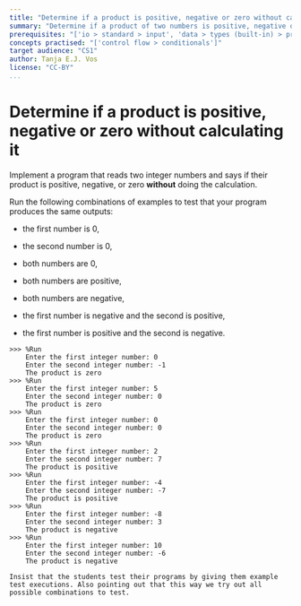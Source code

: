 ```yaml
---
title: "Determine if a product is positive, negative or zero without calculating it"
summary: "Determine if a product of two numbers is positive, negative or zero without calculating it."
prerequisites: "['io > standard > input', 'data > types (built-in) > primitive > numeric', 'imperative programming > variables > variable declaration', 'imperative programming > variables > assignment']"
concepts practised: "['control flow > conditionals']"
target audience: "CS1"
author: Tanja E.J. Vos
license: "CC-BY"
...
```


# Determine if a product is positive, negative or zero without calculating it





Implement a program that reads two integer numbers and says if their
product is positive, negative, or zero **without** doing the
calculation.

Run the following combinations of examples to test that your program
produces the same outputs:

-   the first number is 0,

-   the second number is 0,

-   both numbers are 0,

-   both numbers are positive,

-   both numbers are negative,

-   the first number is negative and the second is positive,

-   the first number is positive and the second is negative.

```small
>>> %Run
    Enter the first integer number: 0
    Enter the second integer number: -1
    The product is zero
>>> %Run 
    Enter the first integer number: 5
    Enter the second integer number: 0
    The product is zero
>>> %Run 
    Enter the first integer number: 0
    Enter the second integer number: 0
    The product is zero
>>> %Run 
    Enter the first integer number: 2
    Enter the second integer number: 7
    The product is positive
>>> %Run 
    Enter the first integer number: -4
    Enter the second integer number: -7
    The product is positive
>>> %Run 
    Enter the first integer number: -8
    Enter the second integer number: 3
    The product is negative
>>> %Run 
    Enter the first integer number: 10
    Enter the second integer number: -6
    The product is negative
```

```testruntile
Insist that the students test their programs by giving them example
test executions. Also pointing out that this way we try out all
possible combinations to test.
```

